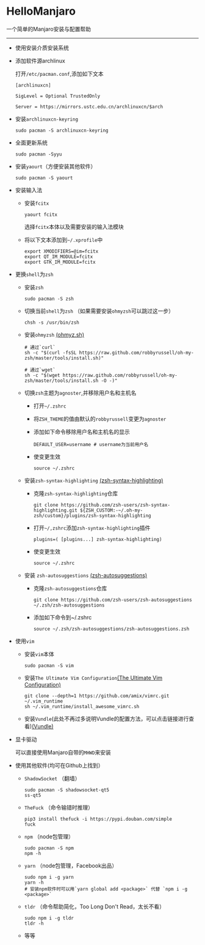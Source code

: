 # HelloManjaro

一个简单的Manjaro安装与配置帮助

------
* 使用安装介质安装系统
* 添加软件源archlinux

  打开`/etc/pacman.conf`,添加如下文本
  
  ```plain
  [archlinuxcn]

  SigLevel = Optional TrustedOnly

  Server = https://mirrors.ustc.edu.cn/archlinuxcn/$arch
  ```
    
* 安装`archlinuxcn-keyring`

    ```shell
    sudo pacman -S archlinuxcn-keyring
    ```
* 全面更新系统

    ```shell
    sudo pacman -Syyu
    ```
* 安装`yaourt`（方便安装其他软件）

    ```shell
    sudo pacman -S yaourt
    ```
* 安装输入法

  - 安装`fcitx`

    ```shell
    yaourt fcitx
    ```
    选择`fcitx`本体以及需要安装的输入法模块

  - 将以下文本添加到`~/.xprofile`中

    ```shell
    export XMODIFIERS=@im=fcitx
    export QT_IM_MODULE=fcitx
    export GTK_IM_MODULE=fcitx

    ```
* 更换`shell`为`zsh`

  - 安装`zsh`

    ```shell
    sudo pacman -S zsh
    ```
    
  - 切换当前`shell`为`zsh` （如果需要安装`ohmyzsh`可以跳过这一步）
    
    ```shell
    chsh -s /usr/bin/zsh
    ```
  - 安装`ohmyzsh` [(ohmyz.sh)](https://ohmyz.sh)

    ```shell
    # 通过`curl`
    sh -c "$(curl -fsSL https://raw.github.com/robbyrussell/oh-my-zsh/master/tools/install.sh)"
    
    # 通过`wget`
    sh -c "$(wget https://raw.github.com/robbyrussell/oh-my-zsh/master/tools/install.sh -O -)"
    ```
    
  - 切换`zsh`主题为`agnoster`,并移除用户名和主机名

    * 打开`~/.zshrc`
    * 将`ZSH_THEME`的值由默认的`robbyrussell`变更为`agnoster`
    * 添加如下命令移除用户名和主机名的显示
    
        ```shell
        DEFAULT_USER=username # username为当前用户名
        ```
    
    * 使变更生效
    
        ```shell
        source ~/.zshrc
        ```

  - 安装`zsh-syntax-highlighting` [(zsh-syntax-highlighting)](https://github.com/zsh-users/zsh-syntax-highlighting)

    * 克隆`zsh-syntax-highlighting`仓库

        ```shell
        git clone https://github.com/zsh-users/zsh-syntax-highlighting.git ${ZSH_CUSTOM:-~/.oh-my-zsh/custom}/plugins/zsh-syntax-highlighting
        ```
        
    * 打开`~/,zshrc`添加`zsh-syntax-highlighting`插件
    
        ```shell
        plugins=( [plugins...] zsh-syntax-highlighting)
        ```
    * 使变更生效
    
        ```shell
        source ~/.zshrc
        ```

  - 安装 `zsh-autosuggestions` [(zsh-autosuggestions)](https://github.com/zsh-users/zsh-autosuggestions)
    
    * 克隆`zsh-autosuggestions`仓库
    
        ```shell
        git clone https://github.com/zsh-users/zsh-autosuggestions ~/.zsh/zsh-autosuggestions
        ```
        
    * 添加如下命令到~/.zshrc
    
        ```shell
        source ~/.zsh/zsh-autosuggestions/zsh-autosuggestions.zsh
        ```

* 使用`vim`

  - 安装`vim`本体
  
      ```shell
      sudo pacman -S vim
      ```
        
  - 安装`The Ultimate Vim Configuration`[(The Ultimate Vim Configuration)](https://github.com/amix/vimrc)
        
      ```shell
      git clone --depth=1 https://github.com/amix/vimrc.git ~/.vim_runtime
      sh ~/.vim_runtime/install_awesome_vimrc.sh
      ```

  - 安装`Vundle`(此处不再过多说明Vundle的配置方法，可以点击链接进行查看)[(Vundle)](https://github.com/VundleVim/Vundle.vim)

* 显卡驱动

  可以直接使用Manjaro自带的`MHWD`来安装

* 使用其他软件(均可在Github上找到）

  - `ShadowSocket` （翻墙）

    ```shell
    sudo pacman -S shadowsocket-qt5
    ss-qt5
    ```
    

  - `TheFuck` （命令输错时推理）
    
    ```python3
    pip3 install thefuck -i https://pypi.douban.com/simple
    fuck
    ```
    
  - `npm` （node包管理）

    ```shell
    sudo pacman -S npm
    npm -h
    ```

  - `yarn` （node包管理，Facebook出品）
    
    ```shell
    sudo npm i -g yarn
    yarn -h
    # 安装npm软件时可以用`yarn global add <package>` 代替 `npm i -g <package>`
    ```

  - `tldr` （命令帮助简化，Too Long Don't Read，太长不看）
    
    ```shell
    sudo npm i -g tldr
    tldr -h
    ```
    
  - 等等
